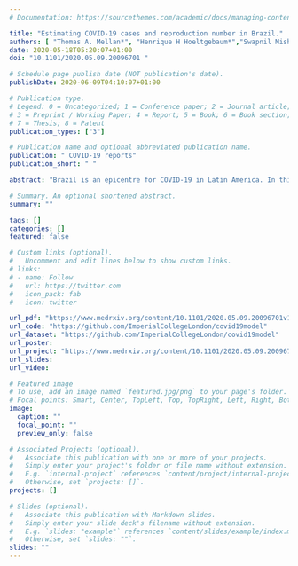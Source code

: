 ```yaml
---
# Documentation: https://sourcethemes.com/academic/docs/managing-content/

title: "Estimating COVID-19 cases and reproduction number in Brazil."
authors: [ "Thomas A. Mellan*", "Henrique H Hoeltgebaum*","Swapnil Mishra*", "Charles Whittaker*", "RicardoPSchnekenberg*", "Axel Gandy*", "H. Juliette T. Unwin", "Michaela A C Vollmer", "Helen Coupland",  "Harrison Zhu", "Imperial College COVID-19 Response Team", "Azra C. Ghani", "Neil M. Ferguson", "Steven M. Riley", "Christl A. Donnelly", "Seth Flaxman*", "Samir Bhatt*"]
date: 2020-05-18T05:20:07+01:00
doi: "10.1101/2020.05.09.20096701 "

# Schedule page publish date (NOT publication's date).
publishDate: 2020-06-09T04:10:07+01:00

# Publication type.
# Legend: 0 = Uncategorized; 1 = Conference paper; 2 = Journal article;
# 3 = Preprint / Working Paper; 4 = Report; 5 = Book; 6 = Book section;
# 7 = Thesis; 8 = Patent
publication_types: ["3"]

# Publication name and optional abbreviated publication name.
publication: " COVID-19 reports"
publication_short: " "

abstract: "Brazil is an epicentre for COVID-19 in Latin America. In this report we describe the Brazilian epidemic using three epidemiological measures: the number of infections, the number of deaths and the reproduction number. Our modelling framework requires sufficient death data to estimate trends, and we therefore limit our analysis to 16 states that have experienced a total of more than fifty deaths. The distribution of deaths among states is highly heterogeneous, with 5 states---Sao Paulo, Rio de Janeiro, Ceara, Pernambuco and Amazonas---accounting for 81% of deaths reported to date. In these states, we estimate that the percentage of people that have been infected with SARS-CoV-2 ranges from 3.3% (95% CI: 2.8%-3.7%) in Sao Paulo to 10.6% (95% CI: 8.8%-12.1%) in Amazonas. The reproduction number (a measure of transmission intensity) at the start of the epidemic meant that an infected individual would infect three or four others on average. Following non-pharmaceutical interventions such as school closures and decreases in population mobility, we show that the reproduction number has dropped substantially in each state. However, for all 16 states we study, we estimate with high confidence that the reproduction number remains above 1. A reproduction number above 1 means that the epidemic is not yet controlled and will continue to grow. These trends are in stark contrast to other major COVID-19 epidemics in Europe and Asia where enforced lockdowns have successfully driven the reproduction number below 1. While the Brazilian epidemic is still relatively nascent on a national scale, our results suggest that further action is needed to limit spread and prevent health system overload."

# Summary. An optional shortened abstract.
summary: ""

tags: []
categories: []
featured: false

# Custom links (optional).
#   Uncomment and edit lines below to show custom links.
# links:
# - name: Follow
#   url: https://twitter.com
#   icon_pack: fab
#   icon: twitter

url_pdf: "https://www.medrxiv.org/content/10.1101/2020.05.09.20096701v1.full.pdf"
url_code: "https://github.com/ImperialCollegeLondon/covid19model"
url_dataset: "https://github.com/ImperialCollegeLondon/covid19model"
url_poster:
url_project: "https://www.medrxiv.org/content/10.1101/2020.05.09.20096701v1.full"
url_slides: 
url_video: 

# Featured image
# To use, add an image named `featured.jpg/png` to your page's folder. 
# Focal points: Smart, Center, TopLeft, Top, TopRight, Left, Right, BottomLeft, Bottom, BottomRight.
image:
  caption: ""
  focal_point: ""
  preview_only: false

# Associated Projects (optional).
#   Associate this publication with one or more of your projects.
#   Simply enter your project's folder or file name without extension.
#   E.g. `internal-project` references `content/project/internal-project/index.md`.
#   Otherwise, set `projects: []`.
projects: []

# Slides (optional).
#   Associate this publication with Markdown slides.
#   Simply enter your slide deck's filename without extension.
#   E.g. `slides: "example"` references `content/slides/example/index.md`.
#   Otherwise, set `slides: ""`.
slides: ""
---
```

